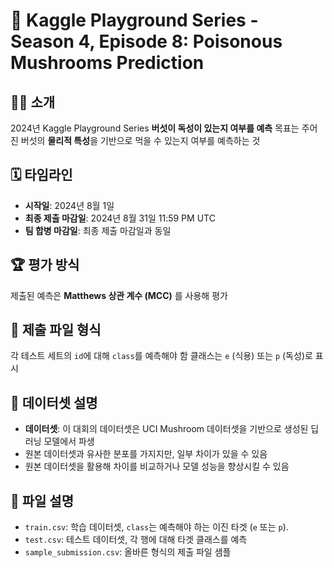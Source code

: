 # 🍄 Kaggle Playground Series - Season 4, Episode 8: Poisonous Mushrooms Prediction

## 🧙‍♂️ 소개

2024년 Kaggle Playground Series
 **버섯이 독성이 있는지 여부를 예측**
목표는 주어진 버섯의 **물리적 특성**을 기반으로 먹을 수 있는지 여부를 예측하는 것

## 🗓️ 타임라인

- **시작일**: 2024년 8월 1일
- **최종 제출 마감일**: 2024년 8월 31일 11:59 PM UTC
- **팀 합병 마감일**: 최종 제출 마감일과 동일

## 🏆 평가 방식

제출된 예측은 **Matthews 상관 계수 (MCC)** 를 사용해 평가

## 📄 제출 파일 형식

각 테스트 세트의 `id`에 대해 `class`를 예측해야 함
클래스는 `e` (식용) 또는 `p` (독성)로 표시


## 🧠 데이터셋 설명
- **데이터셋**: 이 대회의 데이터셋은 UCI Mushroom 데이터셋을 기반으로 생성된 딥러닝 모델에서 파생
- 원본 데이터셋과 유사한 분포를 가지지만, 일부 차이가 있을 수 있음
- 원본 데이터셋을 활용해 차이를 비교하거나 모델 성능을 향상시킬 수 있음

## 📁 파일 설명
- `train.csv`: 학습 데이터셋, `class`는 예측해야 하는 이진 타겟 (`e` 또는 `p`).
- `test.csv`: 테스트 데이터셋, 각 행에 대해 타겟 클래스를 예측
- `sample_submission.csv`: 올바른 형식의 제출 파일 샘플

